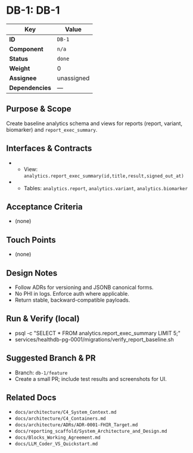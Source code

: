 # DB-1: DB-1

| Key | Value |
|---|---|
| **ID** | `DB-1` |
| **Component** | `n/a` |
| **Status** | `done` |
| **Weight** | 0 |
| **Assignee** | unassigned |
| **Dependencies** | — |

## Purpose & Scope
Create baseline analytics schema and views for reports (report, variant, biomarker) and `report_exec_summary`.


## Interfaces & Contracts
- - View: `analytics.report_exec_summary(id,title,result,signed_out_at)`
- - Tables: `analytics.report`, `analytics.variant`, `analytics.biomarker`


## Acceptance Criteria
- (none)


## Touch Points
- (none)


## Design Notes
- Follow ADRs for versioning and JSONB canonical forms.
- No PHI in logs. Enforce auth where applicable.
- Return stable, backward-compatible payloads.


## Run & Verify (local)
- psql -c "SELECT * FROM analytics.report_exec_summary LIMIT 5;"
- services/healthdb-pg-0001/migrations/verify_report_baseline.sh


## Suggested Branch & PR
- Branch: `db-1/feature`
- Create a small PR; include test results and screenshots for UI.


## Related Docs
- `docs/architecture/C4_System_Context.md`
- `docs/architecture/C4_Containers.md`
- `docs/architecture/ADRs/ADR-0001-FHIR_Target.md`
- `docs/reporting_scaffold/System_Architecture_and_Design.md`
- `docs/Blocks_Working_Agreement.md`
- `docs/LLM_Coder_VS_Quickstart.md`
